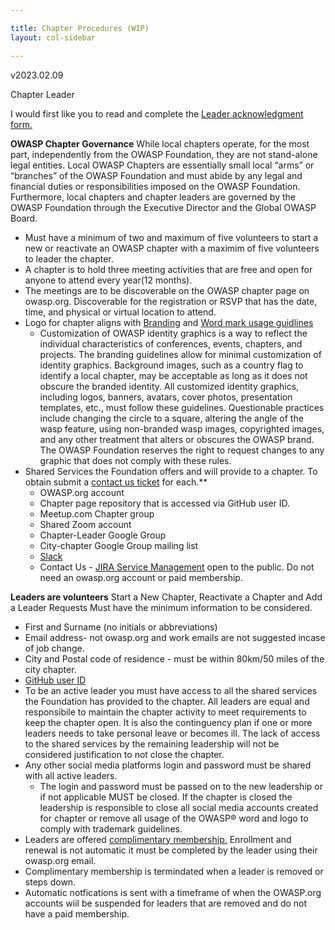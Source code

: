 ```yaml
---

title: Chapter Procedures (WIP)
layout: col-sidebar

---
```

v2023.02.09

Chapter Leader

I would first like you to read and complete the [Leader acknowledgment form.](https://owasp.wufoo.com/forms/z195uc930thgqcj/)

**OWASP Chapter Governance** 
While local chapters operate, for the most part, independently from the OWASP Foundation, they are not stand-alone legal entities. Local OWASP Chapters are essentially small local “arms” or “branches” of the OWASP Foundation and must abide by any legal and financial duties or responsibilities imposed on the OWASP Foundation. Furthermore, local chapters and chapter leaders are governed by the OWASP Foundation through the Executive Director and the Global OWASP Board. 

* Must have a minimum of two and maximum of five volunteers to start a new or reactivate an OWASP chapter with a maximim of five volunteers to leader the chapter.
* A chapter is to hold three meeting activities that are free and open for anyone to attend every year(12 months). 
* The meetings are to be discoverable on the OWASP chapter page on owasp.org. Discoverable for the registration or RSVP that has the date, time, and physical or virtual location to attend.
* Logo for chapter aligns with [Branding](https://owasp.org/www-policy/operational/branding) and [Word mark usage guidlines](https://owasp.org/www-policy/operational/mark-usage-guidelines) 
    * Customization of OWASP identity graphics is a way to reflect the individual characteristics of conferences, events, chapters, and projects. The branding guidelines allow for minimal customization of identity graphics. Background images, such as a country flag to identify a local chapter, may be acceptable as long as it does not obscure the branded identity. All customized identity graphics, including logos, banners, avatars, cover photos, presentation templates, etc., must follow these guidelines. Questionable practices include changing the circle to a square, altering the angle of the wasp feature, using non-branded wasp images, copyrighted images, and any other treatment that alters or obscures the OWASP brand. The OWASP Foundation reserves the right to request changes to any graphic that does not comply with these rules.
* Shared Services the Foundation offers and will provide to a chapter. To obtain submit a [contact us ticket](https://owasporg.atlassian.net/servicedesk/customer/user/login?destination=portals) for each.** 
    * OWASP.org account
    * Chapter page repository that is accessed via GitHub user ID.
    * Meetup.com Chapter group
    * Shared Zoom account  
    * Chapter-Leader Google Group 
    * City-chapter Google Group mailing list
    * [Slack](https://owasp.slack.com/) 
    * Contact Us - [JIRA Service Management](https://owasporg.atlassian.net/servicedesk/customer/user/login?destination=portals) open to the public. Do not need an owasp.org account or paid membership.

**Leaders are volunteers**
Start a New Chapter, Reactivate a Chapter and Add a Leader Requests
Must have the minimum information to be considered. 
* First and Surname (no initials or abbreviations) 
* Email address- not owasp.org and work emails are not suggested incase of job change. 
* City and Postal code of residence - must be within 80km/50 miles of the city chapter.
* [GitHub user ID](https://github.com)
* To be an active leader you must have access to all the shared services the Foundation has provided to the chapter. All leaders are equal and responsibile to maintain the chapter activity to meet requirements to keep the chapter open. It is also the continguency plan if one or more leaders needs to take personal leave or becomes ill. The lack of access to the shared services by the remaining leadership will not be considered justification to not close the chapter.
* Any other social media platforms login and password must be shared with all active leaders. 
    * The login and password must be passed on to the new leadership or if not applicable MUST be closed. If the chapter is closed the leadership is responsible to close all social media accounts created for chapter or remove all usage of the OWASP® word and logo to comply with trademark guidelines.
* Leaders are offered [complimentary membership.](https://owasp.org/membership/) Enrollment and renewal is not automatic it must be completed by the leader using their owasp.org email.
* Complimentary membership is termindated when a leader is removed or steps down.
* Automatic notfications is sent with a timeframe of when the OWASP.org accounts wiil be suspended for leaders that are removed and do not have a paid membership.










